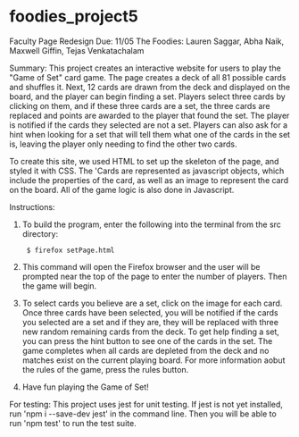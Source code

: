 # foodies_project5
Faculty Page Redesign
Due: 11/05
The Foodies: Lauren Saggar, Abha Naik, Maxwell Giffin, Tejas Venkatachalam

Summary: This project creates an interactive website for users to play the "Game of Set" card game. The page creates a deck of all 81 possible cards and shuffles it. Next, 12 cards are drawn from the deck and displayed on the board, and the player can begin finding a set. Players select three cards by clicking on them, and if these three cards are a set, the three cards are replaced and points are awarded to the player that found the set. The player is notified if the cards they selected are not a set. Players can also ask for a hint when looking for a set that will tell them what one of the cards in the set is, leaving the player only needing to find the other two cards.

To create this site, we used HTML to set up the skeleton of the page, and styled it with CSS. The 'Cards are represented as javascript objects, which include the properties of the card, as well as an image to represent the card on the board. All of the game logic is also done in Javascript.


Instructions:

1. To build the program, enter the following into the terminal from the src directory:

        $ firefox setPage.html

2. This command will open the Firefox browser and the user will be prompted near the top of the page to enter the number of players. Then the game will begin.

3. To select cards you believe are a set, click on the image for each card. Once three cards have been selected, you will be notified if the cards you selected are a set and if they are, they will be replaced with three new random remaining cards from the deck. To get help finding a set, you can press the hint button to see one of the cards in the set. The game completes when all cards are depleted from the deck and no matches exist on the current playing board. For more information aobut the rules of the game, press the rules button.

4. Have fun playing the Game of Set!

For testing:
This project uses jest for unit testing. If jest is not yet installed, run 'npm i --save-dev jest' in the command line. Then you will be able to run 'npm test' to run the test suite.